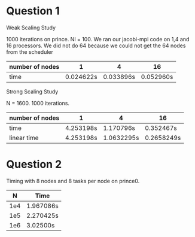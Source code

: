 # Question 1

Weak Scaling Study

1000 iterations on prince. Nl = 100. We ran our jacobi-mpi code on 1,4 and 16 processors. We did not do 64 because we could not get the 
64 nodes from the scheduler

|number of nodes| 1 | 4 | 16|
|---------------|--|----|---|
|time|0.024622s |0.033896s |0.052960s|


Strong Scaling Study

N = 1600. 1000 iterations.

|number of nodes| 1 |4 |16 |
|-|-|-|-|
|time| 4.253198s| 1.170796s| 0.352467s|
|linear time| 4.253198s|1.0632295s|0.2658249s|

# Question 2

Timing with 8 nodes and 8 tasks per node on prince0. 

|N|Time|
|-|-|
|1e4| 1.967086s|
|1e5|2.270425s |
|1e6| 3.02500s|

